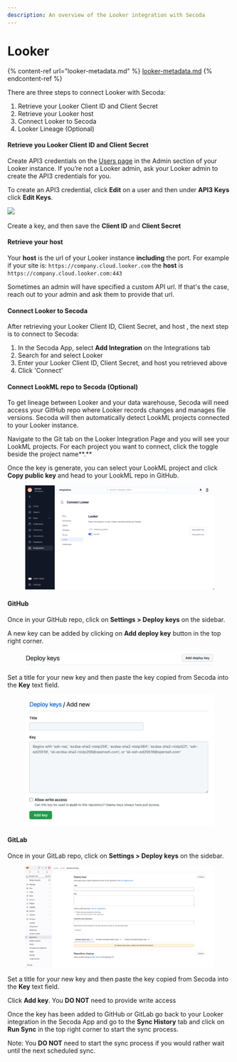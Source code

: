 ```yaml
---
description: An overview of the Looker integration with Secoda
---
```


# Looker

{% content-ref url="looker-metadata.md" %}
[looker-metadata.md](looker-metadata.md)
{% endcontent-ref %}

There are three steps to connect Looker with Secoda:

1. Retrieve your Looker Client ID and Client Secret
2. Retrieve your Looker host
3. Connect Looker to Secoda
4. Looker Lineage (Optional)

#### **Retrieve you Looker Client ID and Client Secret** <a href="#h_fe76e01a02" id="h_fe76e01a02"></a>

Create API3 credentials on the [Users page](https://docs.looker.com/admin-options/settings/users) in the Admin section of your Looker instance. If you’re not a Looker admin, ask your Looker admin to create the API3 credentials for you.

To create an API3 credential, click **Edit** on a user and then under **API3 Keys** click **Edit Keys**.

![](https://downloads.intercomcdn.com/i/o/378332385/8e16211840f3aa4d3a3aade6/Screen+Shot+2021-08-19+at+10.45.42+PM.png)

Create a key, and then save the **Client ID** and **Client Secret**

#### **Retrieve your host** <a href="#h_75eb18a905" id="h_75eb18a905"></a>

Your **host** is the url of your Looker instance **including** the port. For example if your site is: `https://company.cloud.looker.com` the **host** is `https://company.cloud.looker.com:443`

Sometimes an admin will have specified a custom API url. If that's the case, reach out to your admin and ask them to provide that url.

#### **Connect Looker to Secoda** <a href="#h_f136e3163c" id="h_f136e3163c"></a>

After retrieving your Looker Client ID, Client Secret, and host , the next step is to connect to Secoda:

1. In the Secoda App, select **Add Integration** on the Integrations tab
2. Search for and select Looker
3. Enter your Looker Client ID, Client Secret, and host you retrieved above
4. Click 'Connect'

#### Connect LookML repo to Secoda (Optional) <a href="#h_306dadb3b4" id="h_306dadb3b4"></a>

To get lineage between Looker and your data warehouse, Secoda will need access your GitHub repo where Looker records changes and manages file versions. Secoda will then automatically detect LookML projects connected to your Looker instance.

Navigate to the Git tab on the Looker Integration Page and you will see your LookML projects. For each project you want to connect, click the toggle beside the project name\*\*.\*\*

Once the key is generate, you can select your LookML project and click **Copy public key** and head to your LookML repo in GitHub.



<figure><img src="../../../.gitbook/assets/image (7) (2).png" alt=""><figcaption></figcaption></figure>

#### GitHub

Once in your GitHub repo, click on **Settings > Deploy keys** on the sidebar.

A new key can be added by clicking on **Add deploy key** button in the top right corner.



<figure><img src="../../../.gitbook/assets/image (49).png" alt=""><figcaption></figcaption></figure>

Set a title for your new key and then paste the key copied from Secoda into the **Key** text field.

<figure><img src="../../../.gitbook/assets/image (50).png" alt=""><figcaption></figcaption></figure>

#### GitLab

Once in your GitLab repo, click on **Settings > Deploy keys** on the sidebar.

<figure><img src="../../../.gitbook/assets/a5a7be37-f09c-4e27-8a66-2b0ca87d84ed.png" alt=""><figcaption></figcaption></figure>

Set a title for your new key and then paste the key copied from Secoda into the **Key** text field.

Click **Add key**. You **DO NOT** need to provide write access

Once the key has been added to GitHub or GitLab go back to your Looker integration in the Secoda App and go to the **Sync History** tab and click on **Run Sync** in the top right corner to start the sync process.

Note: You **DO NOT** need to start the sync process if you would rather wait until the next scheduled sync.
